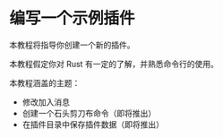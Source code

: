 # 编写一个示例插件
本教程将指导你创建一个新的插件。

本教程假定你对 Rust 有一定的了解，并熟悉命令行的使用。

本教程涵盖的主题：
- 修改加入消息
- 创建一个石头剪刀布命令（即将推出）
- 在插件目录中保存插件数据（即将推出）
